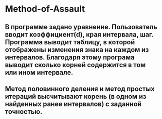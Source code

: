 # Method-of-Assault


## В программе задано уравнение. Пользователь вводит коэффициент(d), края интервала, шаг. Программа выводит таблицу, в которой отображены изменения знака на каждом из интервалов. Благодаря этому програма выводит сколько корней содержится в том или ином интервале.

## Метод половинного деления и метод простых итераций высчитывают корень (в одном из найденных ранее интервалов) с заданной точностью.
